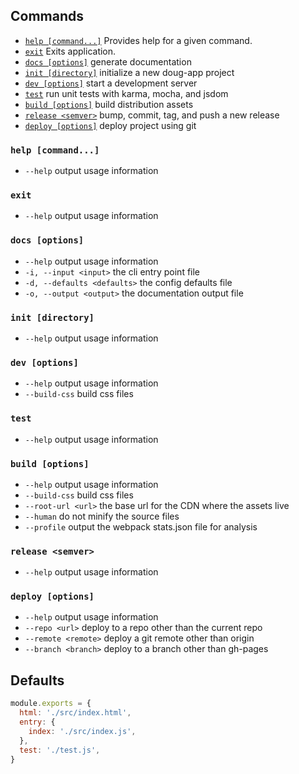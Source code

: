 <!-- THIS FILE IS GENERATED -->

## Commands

- <a href="#help-command">`help [command...]`</a> Provides help for a given command.
- <a href="#exit">`exit`</a> Exits application.
- <a href="#docs-options">`docs [options]`</a> generate documentation
- <a href="#init-directory">`init [directory]`</a> initialize a new doug-app project
- <a href="#dev-options">`dev [options]`</a> start a development server
- <a href="#test">`test`</a> run unit tests with karma, mocha, and jsdom
- <a href="#build-options">`build [options]`</a> build distribution assets
- <a href="#release-semver">`release <semver>`</a> bump, commit, tag, and push a new release
- <a href="#deploy-options">`deploy [options]`</a> deploy project using git

### `help [command...]`

- `--help` output usage information

### `exit`

- `--help` output usage information

### `docs [options]`

- `--help` output usage information
- `-i, --input <input>` the cli entry point file
- `-d, --defaults <defaults>` the config defaults file
- `-o, --output <output>` the documentation output file

### `init [directory]`

- `--help` output usage information

### `dev [options]`

- `--help` output usage information
- `--build-css` build css files

### `test`

- `--help` output usage information

### `build [options]`

- `--help` output usage information
- `--build-css` build css files
- `--root-url <url>` the base url for the CDN where the assets live
- `--human` do not minify the source files
- `--profile` output the webpack stats.json file for analysis

### `release <semver>`

- `--help` output usage information

### `deploy [options]`

- `--help` output usage information
- `--repo <url>` deploy to a repo other than the current repo
- `--remote <remote>` deploy a git remote other than origin
- `--branch <branch>` deploy to a branch other than gh-pages

## Defaults

```js
module.exports = {
  html: './src/index.html',
  entry: {
    index: './src/index.js',
  },
  test: './test.js',
}
```
